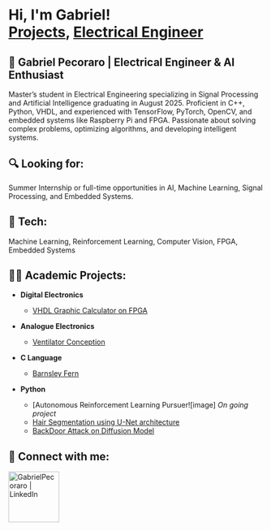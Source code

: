 <h1>Hi, I'm Gabriel! <br/><a href="https://github.com/gabrielpecoraro">Projects</a>, <a href="https://www.linkedin.com/in/gabrielpecoraro">Electrical Engineer</a>

<h2>🚀 Gabriel Pecoraro | Electrical Engineer & AI Enthusiast</h2>
Master’s student in Electrical Engineering specializing in Signal Processing and Artificial Intelligence graduating in August 2025. Proficient in C++, Python, VHDL, and experienced with TensorFlow, PyTorch, OpenCV, and embedded systems like Raspberry Pi and FPGA. Passionate about solving complex problems, optimizing algorithms, and developing intelligent systems.

<h2>🔍 Looking for:</h2>
  
Summer Internship or full-time opportunities in AI, Machine Learning, Signal Processing, and Embedded Systems.

<h2>🔧 Tech: </h2>
  Machine Learning, Reinforcement Learning, Computer Vision, FPGA, Embedded Systems


<h2>👨‍💻 Academic Projects:</h2>

- <b>Digital Electronics</b>
  - [VHDL Graphic Calculator on FPGA](https://github.com/gabrielpecoraro/Graphic-Calculator-on-FPGA)
- <b>Analogue Electronics</b>
  - [Ventilator Conception](https://github.com/gabrielpecoraro/Ventilator-Design-Using-a-PWM) 
- <b>C Language</b>
  - [Barnsley Fern](https://github.com/gabrielpecoraro/Barnsley-Fern)

- <b>Python</b>
  - [Autonomous Reinforcement Learning Pursuer![image] *On going project*
  - [Hair Segmentation using U-Net architecture](https://github.com/gabrielpecoraro/Hair_Segmentation)
  - [BackDoor Attack on Diffusion Model](https://github.com/gabrielpecoraro/Backdoor_Attack_On_Diffusion_Model)
<h2> 🤳 Connect with me:</h2>

[<img align="left" alt="GabrielPecoraro | LinkedIn" width="100px" src="https://img.shields.io/badge/LinkedIn-0077B5?style=for-the-badge&logo=linkedin&logoColor=white" />][linkedin]



[linkedin]: https://www.linkedin.com/in/gabrielpecoraro/



<!--


Here are some ideas to get you started:

- 🔭 I’m currently working on ...
- 🌱 I’m currently learning ...
- 👯 I’m looking to collaborate on ...
- 🤔 I’m looking for help with ...
- 💬 Ask me about ...
- 📫 How to reach me: ...
- 😄 Pronouns: ...
- ⚡ Fun fact: ...
-->
